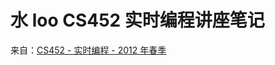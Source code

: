 # 水 loo CS452 实时编程讲座笔记

来自：[CS452 - 实时编程 - 2012 年春季](http://www.cgl.uwaterloo.ca/wmcowan/teaching/cs452/s12/notes/index.html)
